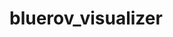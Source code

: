 # bluerov_visualizer
[](https://github.com/umfieldrobotics/bluerov_visualizer/blob/main/media/Untitled.png)
